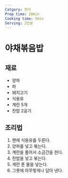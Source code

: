 ```yaml
---
Catgory: 한식
Prep time: 20min
Cooking time: 5min
Serving: 2인분
---
```


# 야채볶음밥

## 재료
* 양파
* 파
* 돼지고기
* 식용유
* 계란 5개
* 찬밥 2공기

## 조리법
1. 팬에 식용유를 두른다.
2. 양파를 넣고 볶는다.
3. 계란을 풀어서 소금간을 한다.
4. 찬밥을 넣고 볶는다.
5. 계란 푼 물을 넣는다.
6. 그릇에 아무렇게나 담아 낸다.
